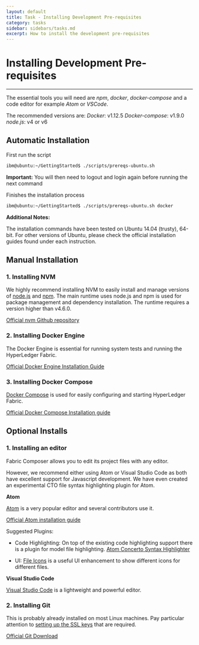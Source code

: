 ```yaml
---
layout: default
title: Task - Installing Development Pre-requisites
category: tasks
sidebar: sidebars/tasks.md
excerpt: How to install the development pre-requisites
---
```


# Installing Development Pre-requisites

---

The essential tools you will need are *npm*, *docker*, *docker-compose* and a code editor for example *Atom* or *VSCode*.

The recommended versions are:
*Docker*: v1.12.5 *Docker-compose*: v1.9.0 *node.js*: v4 or v6

## Automatic Installation

First run the script

```bash
ibm@ubuntu:~/GettingStarted$ ./scripts/prereqs-ubuntu.sh
```

**Important:** You will then need to logout and login again before running the next command

Finishes the installation process

```bash
ibm@ubuntu:~/GettingStarted$ ./scripts/prereqs-ubuntu.sh docker
```


**Additional Notes:**

The installation commands have been tested on Ubuntu 14.04 (trusty), 64-bit. For other versions of Ubuntu, please check the official installation guides found under each instruction.

## Manual Installation

### 1. Installing NVM
We highly recommend installing NVM to easily install and manage versions of [node.js](https://nodejs.org/en/) and [npm](https://www.npmjs.com/). The main runtime uses node.js and npm is used for package management and dependency installation. The runtime requires a version higher than v4.6.0.

[Official nvm Github repository](https://github.com/creationix/nvm)

### 2. Installing Docker Engine
The Docker Engine is essential for running system tests and running the HyperLedger Fabric.

[Official Docker Engine Installation Guide](https://docs.docker.com/engine/installation/)

### 3. Installing Docker Compose
[Docker Compose](https://docs.docker.com/compose/overview/) is used for easily configuring and starting HyperLedger Fabric.

[Official Docker Compose Installation guide](https://docs.docker.com/compose/install/)

## Optional Installs

### 1. Installing an editor
Fabric Composer allows you to edit its project files with any editor.

However, we recommend either using Atom or Visual Studio Code as both have excellent support for Javascript
development. We have even created an experimental CTO file syntax highlighting plugin for Atom.


**Atom**

[Atom](https://atom.io/) is a very popular editor and several contributors use it.

[Official Atom installation guide](http://flight-manual.atom.io/getting-started/sections/installing-atom/)

Suggested Plugins:

- Code Highlighting: On top of the existing code highlighting support there is a plugin for model file highlighting. [Atom Concerto Syntax Highlighter](https://github.ibm.com/Blockchain-WW-Labs/Concerto-Atom)

- UI: [File Icons](https://atom.io/packages/file-icons) is a useful UI enhancement to show different icons for different files.

**Visual Studio Code**

[Visual Studio Code](https://code.visualstudio.com/) is a lightweight and powerful editor.

### 2. Installing Git
This is probably already installed on most Linux machines. Pay particular attention to [setting up the SSL keys](https://help.github.com/enterprise/2.7/user/articles/generating-a-new-ssh-key-and-adding-it-to-the-ssh-agent/#platform-linux) that are required.

[Official Git Download](https://git-scm.com/downloads)
